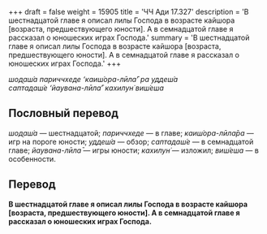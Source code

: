 +++
draft = false
weight = 15905
title = 'ЧЧ Ади 17.327'
description = 'В шестнадцатой главе я описал лилы Господа в возрасте кайшора [возраста, предшествующего юности]. А в семнадцатой главе я рассказал о юношеских играх Господа.'
summary = 'В шестнадцатой главе я описал лилы Господа в возрасте кайшора [возраста, предшествующего юности]. А в семнадцатой главе я рассказал о юношеских играх Господа.'
+++

_шод̣аш́а париччхеде ‘каиш́ора-лӣла̄’ ра уддеш́а  
саптадаш́е ‘йаувана-лӣла̄’ кахилун̇ виш́еша_

## Пословный перевод

_шод̣аш́а_ — шестнадцатой; _париччхеде_ — в главе; _каиш́ора_\-_лӣла̄ра_ — игр на пороге юности; _уддеш́а_ — обзор; _саптадаш́е_ — в семнадцатой главе; _йаувана_\-_лӣла̄_ — игры юности; _кахилун̇_ — изложил; _виш́еша_ — в особенности.

## Перевод

**В шестнадцатой главе я описал лилы Господа в возрасте кайшора \[возраста, предшествующего юности\]. А в семнадцатой главе я рассказал о юношеских играх Господа.**
